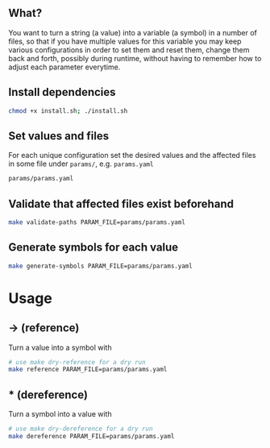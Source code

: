 ## What?

You want to turn a string (a value) into a variable (a symbol) in a number of files, so that if you have multiple values for this variable you may keep various configurations in order to set them and reset them, change them back and forth, possibly during runtime, without having to remember how to adjust each parameter everytime.

## Install dependencies

```bash
chmod +x install.sh; ./install.sh
```

## Set values and files

For each unique configuration set the desired values and the affected files in some file under `params/`, e.g. `params.yaml`

```bash
params/params.yaml
```

## Validate that affected files exist beforehand

```bash
make validate-paths PARAM_FILE=params/params.yaml
```



## Generate symbols for each value

```bash
make generate-symbols PARAM_FILE=params/params.yaml
```

# Usage

## → (reference)

Turn a value into a symbol with

```bash
# use make dry-reference for a dry run
make reference PARAM_FILE=params/params.yaml
```

## * (dereference)

Turn a symbol into a value with

```bash
# use make dry-dereference for a dry run
make dereference PARAM_FILE=params/params.yaml
```
